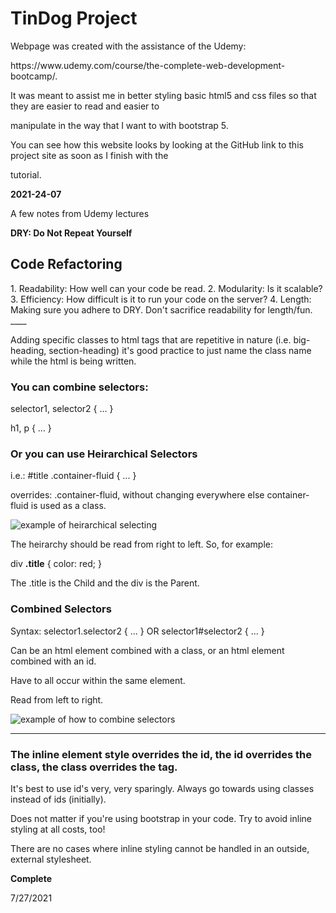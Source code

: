 <h1>TinDog Project</h1>
<p>Webpage was created with the assistance of the Udemy:</p>
<p>https://www.udemy.com/course/the-complete-web-development-bootcamp/.</p>
<p>It was meant to assist me in better styling basic html5 and css files so that they are easier to read and easier to </p>
<p>manipulate in the way that I want to with bootstrap 5.<p>
<p>You can see how this website looks by looking at the GitHub link to this project site as soon as I finish with the </p>
<p>tutorial.</p>
<strong>2021-24-07</strong>
</br>
<p>A few notes from Udemy lectures</p>
<strong>DRY: Do Not Repeat Yourself</strong>
<h2>Code Refactoring</h2>
  1. Readability: How well can your code be read.
  2. Modularity: Is it scalable?
  3. Efficiency: How difficult is it to run your code on the server?
  4. Length: Making sure you adhere to DRY. Don't sacrifice readability for length/fun.
  ____
<p>Adding specific classes to html tags that are repetitive in nature (i.e. big-heading, section-heading) it's good practice to just name the class name while the html is being written.</p>
<h3>You can combine selectors:</h3>
<p>selector1, selector2 { ... }</p>
<p>h1, p { ... }</p>
<h3>Or you can use Heirarchical Selectors</h3>
<p>i.e.: #title .container-fluid { ... } </p>
<p>overrides: .container-fluid, without changing everywhere else container-fluid is used as a class.</p>
<img src="https://user-images.githubusercontent.com/62074841/126910246-7c5036a4-81b1-454a-b6af-17241b48685c.png" alt="example of heirarchical selecting">
<p>The heirarchy should be read from right to left. So, for example:</p>
<p>div <strong>.title</strong> { color: red; }</p>
<p>The .title is the Child and the div is the Parent.</p>
<h3>Combined Selectors</h3>
<p>Syntax: selector1.selector2 { ... } OR selector1#selector2 { ... }</p>
<p>Can be an html element combined with a class, or an html element combined with an id.</p>
<p>Have to all occur within the same element.</p>
<p>Read from left to right.</p>
<img src="https://user-images.githubusercontent.com/62074841/126910905-60becd28-f07b-445f-a755-f97b613402d7.png" alt="example of how to combine selectors">
<hr/>
<h3>The inline element style overrides the id, the id overrides the class, the class overrides the tag.</h3>
<p>It's best to use id's very, very sparingly. Always go towards using classes instead of ids (initially).</p>
<p>Does not matter if you're using bootstrap in your code. Try to avoid inline styling at all costs, too!</p>
<p>There are no cases where inline styling cannot be handled in an outside, external stylesheet.</p>
<p><strong>Complete</strong></p>
<p>7/27/2021</p>
